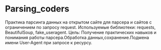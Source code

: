 # Parsing_coders

Практика парсинга данных на открытом сайте для парсера и сайтов с ограничением по запросу request.
Используемые библиотеки: requests, BeautifulSoup, fake_useragent.
Цель: Получение практических навыков и понимания работы парсера.Обработка данных,сохранение.Подмена имени User-Agent при запросе к ресурсу.
